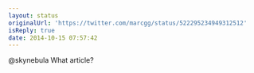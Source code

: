 ```yaml
---
layout: status
originalUrl: 'https://twitter.com/marcgg/status/522295234949312512'
isReply: true
date: 2014-10-15 07:57:42
---
```


@skynebula What article?
